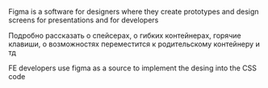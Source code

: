 ---
---

Figma is a software for designers where they create prototypes and design screens for presentations and for developers

Подробно рассказать о спейсерах, о гибких контейнерах, горячие клавиши, о возможностях переместится к родительскому контейнеру и тд

FE developers use figma as a source to implement the desing into the CSS code